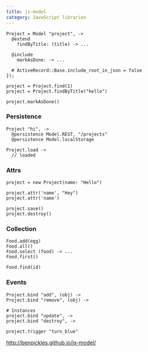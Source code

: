 ```yaml
---
title: js-model
category: JavaScript libraries
---
```


    Project = Model "project", ->
      @extend
        findByTitle: (title) -> ...

      @include
        markAsDone: -> ...

      # ActiveRecord::Base.include_root_in_json = false
    });

    project = Project.find(1)
    project = Project.findByTitle("hello")

    project.markAsDone()

### Persistence

    Project "hi", ->
      @persistence Model.REST, "/projects"
      @persistence Model.localStorage

    Project.load ->
      // loaded

### Attrs

    project = new Project(name: "Hello")

    project.attr('name', "Hey")
    project.attr('name')

    project.save()
    project.destroy()

### Collection

    Food.add(egg)
    Food.all()
    Food.select (food) -> ...
    Food.first()

    Food.find(id)

### Events

    Project.bind "add", (obj) ->
    Project.bind "remove", (obj) ->

    # Instances
    project.bind "update", ->
    project.bind "destroy", ->

    project.trigger "turn_blue"

http://benpickles.github.io/js-model/
